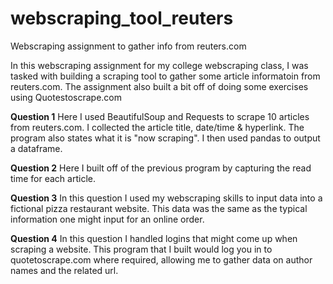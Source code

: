 # webscraping_tool_reuters
Webscraping assignment to gather info from reuters.com

In this webscraping assignment for my college webscraping class, I was tasked with building a scraping tool to gather some article
informatoin from reuters.com.  The assignment also built a bit off of doing some exercises using Quotestoscrape.com

**Question 1**
Here I used BeautifulSoup and Requests to scrape 10 articles from reuters.com.  I collected the article title, date/time & hyperlink.
The program also states what it is "now scraping".  I then used pandas to output a dataframe.

**Question 2**
Here I built off of the previous program by capturing the read time for each article.

**Question 3**
In this question I used my webscraping skills to input data into a fictional pizza restaurant website.  This data was the same
as the typical information one might input for an online order.

**Question 4**
In this question I handled logins that might come up when scraping a website.  This program that I built would log you in to quotetoscrape.com
where required, allowing me to gather data on author names and the related url.
